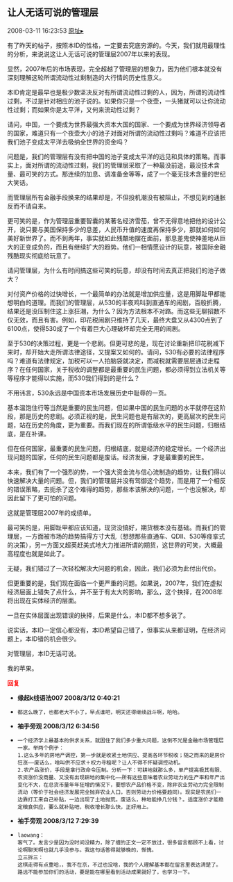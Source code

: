 ## 让人无话可说的管理层
2008-03-11 16:23:53
[原址▸](http://www.fxgan.com/chan_time/2008_01_06/979.htm)



 有了昨天的帖子，按照本ID的性格，一定要去究底穷源的。今天，我们就用最理性的分析，来说说这让人无话可说的管理层2007年以来的表现。
 
 显然，2007年后的市场表现，完全超越了管理层的想象力，因为他们根本就没有深刻理解这轮所谓流动性过剩制造的大行情的历史性意义。
 
 本ID肯定是最早也是极少数坚决反对有所谓流动性过剩的人，因为，所谓的流动性过剩，不过是针对相应的池子说的。如果你只是一个夜壶，一头猪就可以让你流动性过剩；而如果你是太平洋，又何来流动性过剩？
 
 请问，中国，一个要成为世界最强大资本大国的国家、一个要成为世界经济领导者的国家，难道只有一个夜壶大小的池子对面对所谓的流动性过剩吗？难道不应该把我们池子变成太平洋去吸纳全世界的资金吗？
 
 问题是，我们的管理层有没有把中国的池子变成太平洋的远见和具体的策略。而事实上，面对所谓的流动性过剩，我们的管理层采取了一种最没前途，最没技术含量、最可笑的方式。那连续的加息、调准备金等等，成了一个毫无技术含量的世纪大笑话。
 
 而管理层所有金融手段换来的结果却是，不但投机潮没有被阻止，不想见到的通胀反而不请自来。
 
 更可笑的是，作为管理层重要智囊的某著名经济雪茄，曾不无得意地把他的设计公开，说只要与美国保持多少的息差，人民币升值的速度再保持多少，那就如何如何美好新世界了。而不到两年，事实就如此残酷地摆在面前，那息差鬼使神差地从巨大的正变成负的，而且有继续扩大的趋势。他们一相情愿设计的玩意，被国际金融残酷现实彻底给玩意了。
 
 请问管理层，为什么有时间搞这些可笑的玩意，却没有时间去真正把我们的池子做大？
 
 对付资产价格的过快增长，一个最简单的办法就是增加供应量，这是用脚趾甲都能想明白的道理。而我们的管理层，从530的半夜鸡叫到直通车的闹剧，百般折腾，结果还是没压制住这上涨狂潮，为什么？因为方法根本不对路。而这些无聊招数不仅无效，而且有害。例如，印花税闹剧只维持了几天，最终大盘又从4300点到了6100点，使得530成了一个有着巨大心理破坏却完全无用的闹剧。
 
 至于530的决策过程，更是一个悲剧。但更可悲的是，现在讨论重新把印花税减下来时，却开始大走所谓法律途径，又提案又如何的。请问，530有必要的法律程序吗？难道有法律规定，加税可以一人拍脑袋就决定，而减税就需要层层通过走程序？在任何国家，关于税收的调整都是最重要的民生问题，都必须得到立法机关等等程序才能得以实施，而530我们得到的是什么？
 
 不用讳言，530永远是中国资本市场发展历史中耻辱的一页。
 
 基本温饱住行等当然是重要的民生问题，但如果中国的民生问题的水平就停在这阶段，那是历史的悲剧。必须正视的是，民生问题也是有层次的，更高层次的民生问题，站在历史的角度，更为重要。而我们现在的所谓低级水平的民生问题，归根结底，是在补课。
 
 但在任何国家，最重要的民生问题，归根结底，就是经济的稳定增长。一个经济出现问题的国家，任何的民生问题都是废话。经济发展，才是最重要的民生。
 
 本来，我们有了一个强烈的势，一个强大资金流与信心流制造的趋势，让我们得以快速解决大量的问题。但，我们的管理层并没有驾御这个趋势，而是用了一个相反的错误策略，去扼杀了这个难得的趋势，那些本该解决的问题，一个也没解决，却因此留下了更可怕的问题。
 
 这就是管理层2007年的成绩单。
 
 最可笑的是，用脚趾甲都应该知道，现货没搞好，期货根本没有基础。而我们的管理层，一方面被市场的趋势搞得方寸大乱（想想那些直通车、QDII、530等痉挛式的决策），另一方面又超英赶美式地大力推进所谓的期货，这世界的可笑，大概最高程度也就是如此了。
 
 无疑，我们错过了一次轻松解决大问题的机会，因此，我们必须为此付出代价。
 
 但更重要的是，我们现在面临一个更严重的问题。如果说，2007年，我们在虚拟经济层面上错失了点什么，并不至于有太大的影响，那么，这个抉择，在2008年将出现在实体经济的层面。
 
 一旦在实体层面出现错误的抉择，后果是什么，本ID都不想多说了。
 
 说实话，本ID一定信心都没有，本ID希望自己错了，但事实从来都证明，在经济问题上，本ID错的机会很少。
 
 对管理层，本ID无话可说。
 
 我的苹果。





<font color='red'>**回复**</font>


- **缘起k线语法007 2008/3/12 0:40:21**
- ```
  都这么晚了，也都老大不小了，早点谁吧，明天还得继续战斗啊，哈哈。
  ```
- **袖手旁观 2008/3/12 6:34:56**
- ```
  一个经济学上最基本的供求关系，就困住了我们多少重大问题，这倒不光是金融市场管理层一家。举两个例子：
  1.这么多年的房地产调控，第一步就是收紧土地供应、提高各环节税收；随之而来的是房价狂涨――废话么，啥叫供不应求＋权力寻租呢？让人不得不怀疑调控动机。
  2.农产品涨价，手段是拿行政命令压制。分析一下：可耕地就那么多，单产提高极其有限、农资涨价没商量、又没有出现耕地的集中化――所有这些意味着农业劳动力的生产率和年产出变化不大，在总货币量年年狂增的情况下，要想农产品价格不变，除非农业劳动力完全限制流动（等价于社会经济发展完全抛弃农业人口，否则劳动力价格要趋同）。现实是农民们一边靠打工来自己补贴，一边出现了土地抛荒。废话么，种地能挣几分钱？。适度涨价才能稳定粮食供应，要么就补贴吧，税收增长那么快，正好用上。
  ```
- **袖手旁观 2008/3/12 7:29:39**
- ```
  laowang：
  客气了。发言少是因为没时间没精力，除了缠的正文一定不放过，很多留言都顾不上看，讨论啊聊天啊也就几乎没参与。我这句话答得就够晚的，惭愧。
  立三拆三：
  这棋走得有点重哈，，我不在京，不过也没啥，我的个人理解基本都在留言里表达清楚了。路远不能参加你们的活动，要是能在哪里看到活动成果就好了，也学习一下。
  ```

